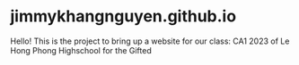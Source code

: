 # jimmykhangnguyen.github.io
Hello! This  is the project to bring up a website for our class: CA1 2023 of Le Hong Phong Highschool for the Gifted
